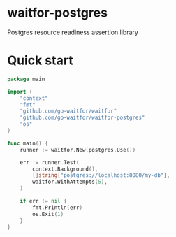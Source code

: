 # waitfor-postgres
Postgres resource readiness assertion library

# Quick start

```go
package main

import (
	"context"
	"fmt"
	"github.com/go-waitfor/waitfor"
	"github.com/go-waitfor/waitfor-postgres"
	"os"
)

func main() {
	runner := waitfor.New(postgres.Use())

	err := runner.Test(
		context.Background(),
		[]string{"postgres://localhost:8080/my-db"},
		waitfor.WithAttempts(5),
	)

	if err != nil {
		fmt.Println(err)
		os.Exit(1)
	}
}
```